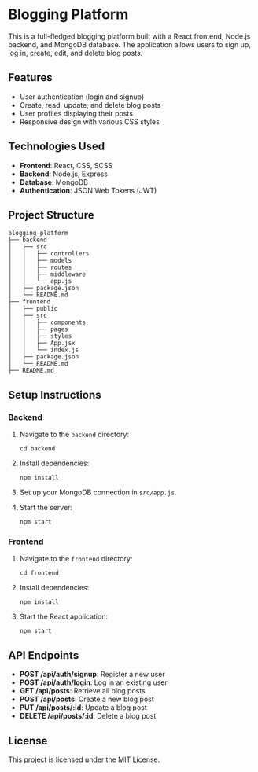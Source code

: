 # Blogging Platform

This is a full-fledged blogging platform built with a React frontend, Node.js backend, and MongoDB database. The application allows users to sign up, log in, create, edit, and delete blog posts.

## Features

- User authentication (login and signup)
- Create, read, update, and delete blog posts
- User profiles displaying their posts
- Responsive design with various CSS styles

## Technologies Used

- **Frontend**: React, CSS, SCSS
- **Backend**: Node.js, Express
- **Database**: MongoDB
- **Authentication**: JSON Web Tokens (JWT)

## Project Structure

```
blogging-platform
├── backend
│   ├── src
│   │   ├── controllers
│   │   ├── models
│   │   ├── routes
│   │   ├── middleware
│   │   └── app.js
│   ├── package.json
│   └── README.md
├── frontend
│   ├── public
│   ├── src
│   │   ├── components
│   │   ├── pages
│   │   ├── styles
│   │   ├── App.jsx
│   │   └── index.js
│   ├── package.json
│   └── README.md
├── README.md
```

## Setup Instructions

### Backend

1. Navigate to the `backend` directory:
   ```
   cd backend
   ```

2. Install dependencies:
   ```
   npm install
   ```

3. Set up your MongoDB connection in `src/app.js`.

4. Start the server:
   ```
   npm start
   ```

### Frontend

1. Navigate to the `frontend` directory:
   ```
   cd frontend
   ```

2. Install dependencies:
   ```
   npm install
   ```

3. Start the React application:
   ```
   npm start
   ```

## API Endpoints

- **POST /api/auth/signup**: Register a new user
- **POST /api/auth/login**: Log in an existing user
- **GET /api/posts**: Retrieve all blog posts
- **POST /api/posts**: Create a new blog post
- **PUT /api/posts/:id**: Update a blog post
- **DELETE /api/posts/:id**: Delete a blog post

## License

This project is licensed under the MIT License.